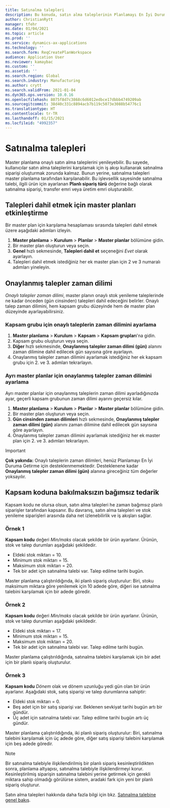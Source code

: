 ```yaml
---
title: Satınalma talepleri
description: Bu konuda, satın alma taleplerinin Planlamayı En İyi Duruma Getirme işlevinde nasıl desteklendiği açıklanmaktadır.
author: ChristianRytt
manager: tfehr
ms.date: 01/04/2021
ms.topic: article
ms.prod: ''
ms.service: dynamics-ax-applications
ms.technology: ''
ms.search.form: ReqCreatePlanWorkspace
audience: Application User
ms.reviewer: kamaybac
ms.custom: ''
ms.assetid: ''
ms.search.region: Global
ms.search.industry: Manufacturing
ms.author: crytt
ms.search.validFrom: 2021-01-04
ms.dyn365.ops.version: 10.0.16
ms.openlocfilehash: 8075f8d7c3868c6d6012edbce17dbbb4749209ab
ms.sourcegitcommit: 38d40c331c8894acb7b119c5073e3088b54776c1
ms.translationtype: HT
ms.contentlocale: tr-TR
ms.lasthandoff: 01/15/2021
ms.locfileid: "4992357"
---
```

# <a name="purchase-requisitions"></a>Satınalma talepleri

Master planlama onaylı satın alma taleplerini yenileyebilir. Bu sayede, kullanıcılar satın alma taleplerini karşılamak için iş akışı kullanarak satınalma siparişi oluşturmak zorunda kalmaz. Bunun yerine, satınalma talepleri master planlama tarafından karşılanabilir. Bu işlevsellik sayesinde satınalma talebi, ilgili ürün için ayarlanan **Planlı sipariş türü** değerine bağlı olarak satınalma siparişi, transfer emri veya üretim emri oluşturabilir.

## <a name="enable-master-plans-to-include-requisitions"></a>Talepleri dahil etmek için master planları etkinleştirme

Bir master plan için karşılama hesaplaması sırasında talepleri dahil etmek üzere aşağıdaki adımları izleyin.

1. **Master planlama** \> **Kurulum** \> **Planlar** \> **Master planlar** bölümüne gidin.
1. Bir master plan oluşturun veya seçin.
1. **Genel** hızlı sekmesinde, **Talepleri dahil et** seçeneğini *Evet* olarak ayarlayın.
1. Talepleri dahil etmek istediğiniz her ek master plan için 2 ve 3 numaralı adımları yineleyin.

## <a name="approved-requisitions-time-fence"></a>Onaylanmış talepler zaman dilimi

*Onaylı talepler zaman dilimi*, master planın onaylı stok yenileme taleplerinde ne kadar önceden (gün cinsinden) talepleri dahil edeceğini belirler. Onaylı talep zaman dilimini, hem kapsam grubu düzeyinde hem de master plan düzeyinde ayarlayabilirsiniz.

### <a name="set-the-approved-requisitions-time-fence-for-a-coverage-group"></a>Kapsam grubu için onaylı taleplerin zaman dilimini ayarlama

1. **Master planlama** \> **Kurulum** \> **Kapsam** \> **Kapsam grupları**'na gidin.
1. Kapsam grubu oluşturun veya seçin.
1. **Diğer** hızlı sekmesinde, **Onaylanmış talepler zaman dilimi (gün)** alanını zaman dilimine dahil edilecek gün sayısına göre ayarlayın.
1. Onaylanmış talepler zaman dilimini ayarlamak istediğiniz her ek kapsam grubu için 2. ve 3. adımları tekrarlayın.

### <a name="set-the-approved-requisitions-time-fence-for-individual-master-plans"></a>Ayrı master planlar için onaylanmış talepler zaman dilimini ayarlama

Ayrı master planlar için onaylanmış taleplerin zaman dilimi ayarladığınızda ayar, geçerli kapsam grubunun zaman dilimi ayarını geçersiz kılar.

1. **Master planlama** \> **Kurulum** \> **Planlar** \> **Master planlar** bölümüne gidin.
1. Bir master plan oluşturun veya seçin.
1. **Gün cinsinden zaman dilimleri** hızlı sekmesinde, **Onaylanmış talepler zaman dilimi (gün)** alanını zaman dilimine dahil edilecek gün sayısına göre ayarlayın.
1. Onaylanmış talepler zaman dilimini ayarlamak istediğiniz her ek master plan için 2. ve 3. adımları tekrarlayın.

> [!IMPORTANT]
> **Çok yakında:** Onaylı taleplerin zaman dilimleri, henüz Planlamayı En İyi Duruma Getirme için desteklenmemektedir. Desteklenene kadar **Onaylanmış talepler zaman dilimi (gün)** alanına gireceğiniz tüm değerler yoksayılır.

## <a name="independent-supply-regardless-of-coverage-code"></a>Kapsam koduna bakılmaksızın bağımsız tedarik

Kapsam kodu ne olursa olsun, satın alma talepleri he zaman bağımsız planlı siparişler tarafından kapsanır. Bu davranış, satın alma talepleri ve stok yenileme siparişleri arasında daha net izlenebilirlik ve iş akışları sağlar.

### <a name="example-1"></a>Örnek 1

**Kapsam kodu** değeri *Min/maks* olacak şekilde bir ürün ayarlanır. Ürünün, stok ve talep durumları aşağıdaki şekildedir.

- Eldeki stok miktarı = 10.
- Minimum stok miktarı = 15.
- Maksimum stok miktarı = 20.
- Tek bir adet için satınalma talebi var. Talep edilme tarihi bugün.

Master planlama çalıştırıldığında, iki planlı sipariş oluşturulur: Biri, stoku maksimum miktara göre yenilemek için 10 adede göre, diğeri ise satınalma talebini karşılamak için bir adede göredir.

### <a name="example-2"></a>Örnek 2

**Kapsam kodu** değeri *Min/maks* olacak şekilde bir ürün ayarlanır. Ürünün, stok ve talep durumları aşağıdaki şekildedir.

- Eldeki stok miktarı = 17.
- Minimum stok miktarı = 15.
- Maksimum stok miktarı = 20.
- Tek bir adet için satınalma talebi var. Talep edilme tarihi bugün.

Master planlama çalıştırıldığında, satınalma talebini karşılamak için bir adet için bir planlı sipariş oluşturulur.

### <a name="example-3"></a>Örnek 3

**Kapsam kodu** *Dönem* olak ve dönem uzunluğu yedi gün olan bir ürün ayarlanır. Aşağıdaki stok, satış siparişi ve talep durumlarına sahiptir:

- Eldeki stok miktarı = 0.
- Beş adet için bir satış siparişi var. Beklenen sevkiyat tarihi bugün artı bir gündür.
- Üç adet için satınalma talebi var. Talep edilme tarihi bugün artı üç gündür.

Master planlama çalıştırıldığında, iki planlı sipariş oluşturulur: Biri, satınalma talebini karşılamak için üç adede göre, diğer satış siparişi talebini karşılamak için beş adede göredir.

> [!NOTE]
> Bir satınalma talebiyle ilişkilendirilmiş bir planlı sipariş kesinleştirildikten sonra, planlama altyapısı, satınalma talebiyle ilişkilendirmeyi korur. Kesinleştirilmiş siparişin satınalma talebini yerine getirmek için gerekli miktara sahip olmadığı görülürse sistem, aradaki fark için yeni bir planlı sipariş oluşturur.

Satın alma talepleri hakkında daha fazla bilgi için bkz. [Satınalma talebine genel bakış](../../procurement/purchase-requisitions-overview.md).
